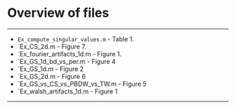 # Overview of files 

-----------

* `Ex_compute_singular_values.m` - Table 1.
* `Ex_CS_2d.m  - Figure 7.
* `Ex_fourier_artifacts_1d.m - Figure 1.
* `Ex_GS_1d_bd_vs_per.m - Figure 4
* `Ex_GS_1d.m - Figure 2
* `Ex_GS_2d.m - Figure 6
* `Ex_GS_vs_CS_vs_PBDW_vs_TW.m - Figure 5
* `Ex_walsh_artifacts_1d.m - Figure 1

-----------
